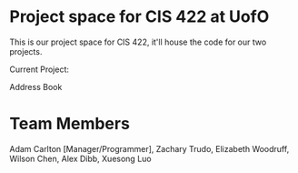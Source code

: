 # Project space for CIS 422 at UofO

This is our project space for CIS 422, it'll house the code for our two projects. 

Current Project:

Address Book

# Team Members

Adam Carlton [Manager/Programmer],
Zachary Trudo,
Elizabeth Woodruff,
Wilson Chen,
Alex Dibb,
Xuesong Luo
